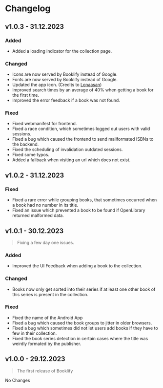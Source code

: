 # Changelog

## v1.0.3  - 31.12.2023

### Added

- Added a loading indicator for the collection page. 
### Changed

- Icons are now served by Booklify instead of Google. 
- Fonts are now served by Booklify instead of Google. 
- Updated the app icon. (Credits to [Lonaasan](https://shadowlona.dev)) 
- Improved search times by an average of 40% when getting a book for the first time. 
- Improved the error feedback if a book was not found. 
### Fixed

- Fixed webmanifest for frontend. 
- Fixed a race condition, which sometimes logged out users with valid sessions. 
- Fixed a bug which caused the frontend to send mallformated ISBNs to the backend. 
- Fixed the scheduling of invalidation outdated sessions. 
- Fixed some typos. 
- Added a fallback when visiting an url which does not exist. 


## v1.0.2  - 31.12.2023

### Fixed

- Fixed a rare error while grouping books, that sometimes occurred when a book had no number in its title.  
- Fixed an issue which prevented a book to be found if OpenLibrary returned malformed data. 


## v1.0.1  - 30.12.2023

> Fixing a few day one issues.

### Added

- Improved the UI Feedback when adding a book to the collection. 
### Changed

- Books now only get sorted into their series if at least one other book of this series is present in the collection. 
### Fixed

- Fixed the name of the Android App 
- Fixed a bug which caused the book groups to jitter in older browsers. 
- Fixed a bug which sometimes did not let users add books if they have to few in their collection. 
- Fixed the book series detection in certain cases where the title was weirdly formated by the publisher. 


## v1.0.0  - 29.12.2023

> The first release of Booklify

No Changes 


